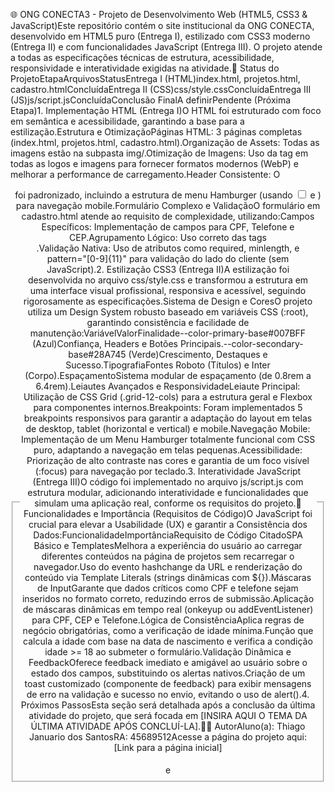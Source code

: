 🌐 ONG CONECTA3 - Projeto de Desenvolvimento Web (HTML5, CSS3 & JavaScript)Este repositório contém o site institucional da ONG CONECTA, desenvolvido em HTML5 puro (Entrega I), estilizado com CSS3 moderno (Entrega II) e com funcionalidades JavaScript (Entrega III). O projeto atende a todas as especificações técnicas de estrutura, acessibilidade, responsividade e interatividade exigidas na atividade.🎯 Status do ProjetoEtapaArquivosStatusEntrega I (HTML)index.html, projetos.html, cadastro.htmlConcluídaEntrega II (CSS)css/style.cssConcluídaEntrega III (JS)js/script.jsConcluídaConclusão FinalA definirPendente (Próxima Etapa)1. Implementação HTML (Entrega I)O HTML foi estruturado com foco em semântica e acessibilidade, garantindo a base para a estilização.Estrutura e OtimizaçãoPáginas HTML: 3 páginas completas (index.html, projetos.html, cadastro.html).Organização de Assets: Todas as imagens estão na subpasta img/.Otimização de Imagens: Uso da tag <picture> em todas as logos e imagens para fornecer formatos modernos (WebP) e melhorar a performance de carregamento.Header Consistente: O <header> foi padronizado, incluindo a estrutura de menu Hamburger (usando <input type="checkbox"> e <label>) para navegação mobile.Formulário Complexo e ValidaçãoO formulário em cadastro.html atende ao requisito de complexidade, utilizando:Campos Específicos: Implementação de campos para CPF, Telefone e CEP.Agrupamento Lógico: Uso correto das tags <fieldset> e <legend>.Validação Nativa: Uso de atributos como required, minlength, e pattern="[0-9]{11}" para validação do lado do cliente (sem JavaScript).2. Estilização CSS3 (Entrega II)A estilização foi desenvolvida no arquivo css/style.css e transformou a estrutura em uma interface visual profissional, responsiva e acessível, seguindo rigorosamente as especificações.Sistema de Design e CoresO projeto utiliza um Design System robusto baseado em variáveis CSS (:root), garantindo consistência e facilidade de manutenção:VariávelValorFinalidade--color-primary-base#007BFF (Azul)Confiança, Headers e Botões Principais.--color-secondary-base#28A745 (Verde)Crescimento, Destaques e Sucesso.TipografiaFontes Roboto (Títulos) e Inter (Corpo).EspaçamentoSistema modular de espaçamento (de 0.8rem a 6.4rem).Leiautes Avançados e ResponsividadeLeiaute Principal: Utilização de CSS Grid (.grid-12-cols) para a estrutura geral e Flexbox para componentes internos.Breakpoints: Foram implementados 5 breakpoints responsivos para garantir a adaptação do layout em telas de desktop, tablet (horizontal e vertical) e mobile.Navegação Mobile: Implementação de um Menu Hamburger totalmente funcional com CSS puro, adaptando a navegação em telas pequenas.Acessibilidade: Priorização de alto contraste nas cores e garantia de um foco visível (:focus) para navegação por teclado.3. Interatividade JavaScript (Entrega III)O código foi implementado no arquivo js/script.js com estrutura modular, adicionando interatividade e funcionalidades que simulam uma aplicação real, conforme os requisitos do projeto.🔑 Funcionalidades e Importância (Requisitos de Código)O JavaScript foi crucial para elevar a Usabilidade (UX) e garantir a Consistência dos Dados:FuncionalidadeImportânciaRequisito de Código CitadoSPA Básico e TemplatesMelhora a experiência do usuário ao carregar diferentes conteúdos na página de projetos sem recarregar o navegador.Uso do evento hashchange da URL e renderização do conteúdo via Template Literals (strings dinâmicas com ${}).Máscaras de InputGarante que dados críticos como CPF e telefone sejam inseridos no formato correto, reduzindo erros de submissão.Aplicação de máscaras dinâmicas em tempo real (onkeyup ou addEventListener) para CPF, CEP e Telefone.Lógica de ConsistênciaAplica regras de negócio obrigatórias, como a verificação de idade mínima.Função que calcula a idade com base na data de nascimento e verifica a condição idade >= 18 ao submeter o formulário.Validação Dinâmica e FeedbackOferece feedback imediato e amigável ao usuário sobre o estado dos campos, substituindo os alertas nativos.Criação de um toast customizado (componente de feedback) para exibir mensagens de erro na validação e sucesso no envio, evitando o uso de alert().4. Próximos PassosEsta seção será detalhada após a conclusão da última atividade do projeto, que será focada em [INSIRA AQUI O TEMA DA ÚLTIMA ATIVIDADE APÓS CONCLUÍ-LA].🧑‍💻 AutorAluno(a): Thiago Januario dos SantosRA: 45689512Acesse a página do projeto aqui: [Link para a página inicial]